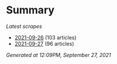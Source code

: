 # Summary
*Latest scrapes*
* [2021-09-26](https://github.com/nuuuwan/news_lk/blob/data/news_lk.2021-09-26.json) (103 articles)
* [2021-09-27](https://github.com/nuuuwan/news_lk/blob/data/news_lk.2021-09-27.json) (96 articles)

*Generated at 12:09PM, September 27, 2021*